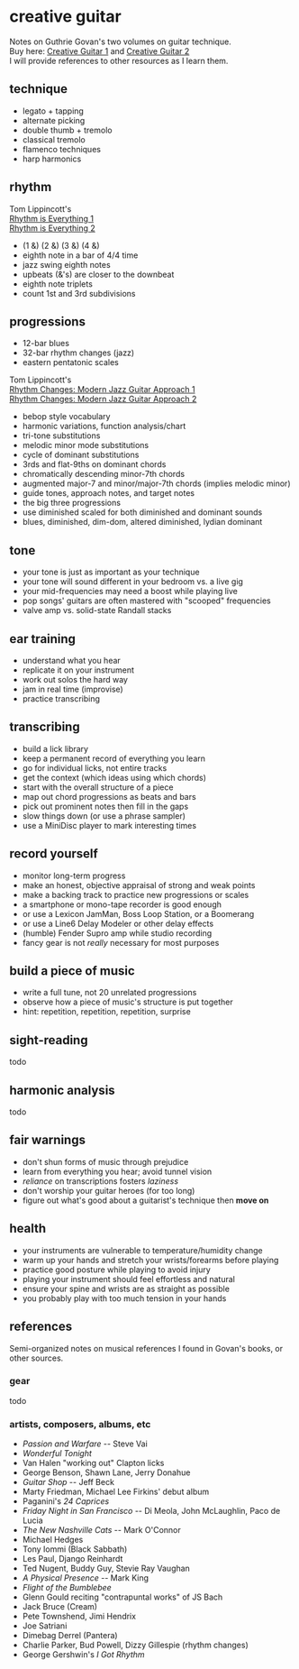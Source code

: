 # creative guitar

Notes on Guthrie Govan's two volumes on guitar technique.  
Buy here:
[Creative Guitar 1](https://www.halleonard.com/product/14007762/creative-guitar-1) and
[Creative Guitar 2](https://www.halleonard.com/product/14007763/creative-guitar-2)  
I will provide references to other resources as I learn them.

## technique

- legato + tapping
- alternate picking
- double thumb + tremolo
- classical tremolo
- flamenco techniques
- harp harmonics

## rhythm

Tom Lippincott's  
[Rhythm is Everything 1](https://www.youtube.com/watch?v=tJdDZt0lQhI)  
[Rhythm is Everything 2](https://www.youtube.com/watch?v=ymgzwsDyXe8)

- (1 &) (2 &) (3 &) (4 &)
- eighth note in a bar of 4/4 time
- jazz swing eighth notes
- upbeats (&'s) are closer to the downbeat
- eighth note triplets
- count 1st and 3rd subdivisions

## progressions

- 12-bar blues
- 32-bar rhythm changes (jazz)
- eastern pentatonic scales

Tom Lippincott's  
[Rhythm Changes: Modern Jazz Guitar Approach 1](https://www.youtube.com/watch?v=VfadoYxWuGQ)  
[Rhythm Changes: Modern Jazz Guitar Approach 2](https://www.youtube.com/watch?v=mfeuCDVYZec)

- bebop style vocabulary
- harmonic variations, function analysis/chart
- tri-tone substitutions
- melodic minor mode substitutions
- cycle of dominant substitutions
- 3rds and flat-9ths on dominant chords
- chromatically descending minor-7th chords
- augmented major-7 and minor/major-7th chords (implies melodic minor)
- guide tones, approach notes, and target notes
- the big three progressions
- use diminished scaled for both diminished and dominant sounds
- blues, diminished, dim-dom, altered diminished, lydian dominant

## tone

- your tone is just as important as your technique
- your tone will sound different in your bedroom vs. a live gig
- your mid-frequencies may need a boost while playing live
- pop songs' guitars are often mastered with "scooped" frequencies
- valve amp vs. solid-state Randall stacks

## ear training

- understand what you hear
- replicate it on your instrument
- work out solos the hard way
- jam in real time (improvise)
- practice transcribing

## transcribing

- build a lick library
- keep a permanent record of everything you learn
- go for individual licks, not entire tracks
- get the context (which ideas using which chords)
- start with the overall structure of a piece
- map out chord progressions as beats and bars
- pick out prominent notes then fill in the gaps
- slow things down (or use a phrase sampler)
- use a MiniDisc player to mark interesting times

## record yourself

- monitor long-term progress
- make an honest, objective appraisal of strong and weak points
- make a backing track to practice new progressions or scales
- a smartphone or mono-tape recorder is good enough
- or use a Lexicon JamMan, Boss Loop Station, or a Boomerang
- or use a Line6 Delay Modeler or other delay effects
- (humble) Fender Supro amp while studio recording
- fancy gear is not *really* necessary for most purposes

## build a piece of music

- write a full tune, not 20 unrelated progressions
- observe how a piece of music's structure is put together
- hint: repetition, repetition, repetition, surprise

## sight-reading

todo

## harmonic analysis

todo

## fair warnings

- don't shun forms of music through prejudice
- learn from everything you hear; avoid tunnel vision
- *reliance* on transcriptions fosters *laziness*
- don't worship your guitar heroes (for too long)
- figure out what's good about a guitarist's technique then **move on**

## health

- your instruments are vulnerable to temperature/humidity change
- warm up your hands and stretch your wrists/forearms before playing
- practice good posture while playing to avoid injury
- playing your instrument should feel effortless and natural
- ensure your spine and wrists are as straight as possible
- you probably play with too much tension in your hands

## references

Semi-organized notes on musical references I found in Govan's books, or other sources.

### gear

todo

### artists, composers, albums, etc

- *Passion and Warfare* -- Steve Vai
- *Wonderful Tonight*
- Van Halen "working out" Clapton licks
- George Benson, Shawn Lane, Jerry Donahue
- *Guitar Shop* -- Jeff Beck
- Marty Friedman, Michael Lee Firkins' debut album
- Paganini's *24 Caprices*
- *Friday Night in San Francisco* -- Di Meola, John McLaughlin, Paco de Lucia
- *The New Nashville Cats* -- Mark O'Connor
- Michael Hedges
- Tony Iommi (Black Sabbath)
- Les Paul, Django Reinhardt
- Ted Nugent, Buddy Guy, Stevie Ray Vaughan
- *A Physical Presence* -- Mark King
- *Flight of the Bumblebee*
- Glenn Gould reciting "contrapuntal works" of JS Bach
- Jack Bruce (Cream)
- Pete Townshend, Jimi Hendrix
- Joe Satriani
- Dimebag Derrel (Pantera)
- Charlie Parker, Bud Powell, Dizzy Gillespie (rhythm changes)
- George Gershwin's *I Got Rhythm*
